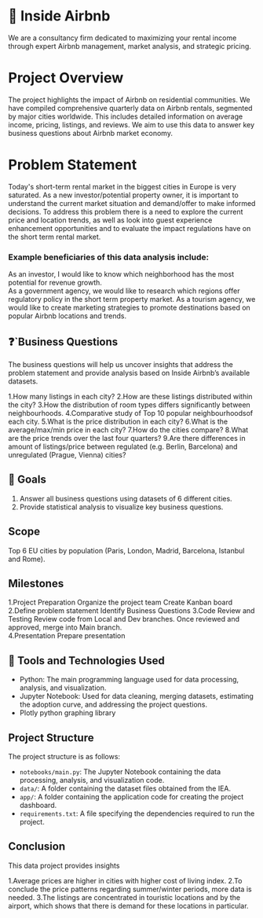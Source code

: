 # :hotel: Inside Airbnb

We are a consultancy firm dedicated to maximizing your rental income through expert Airbnb management, market analysis, and strategic pricing.


# Project Overview
The project highlights the impact of Airbnb on residential communities.  We have compiled comprehensive quarterly data on Airbnb rentals, segmented by major cities worldwide. This includes detailed information on average income, pricing, listings, and reviews.
We aim to use this data to answer key business questions about Airbnb market economy.

# Problem Statement

Today's short-term rental market in the biggest cities in Europe  is very saturated. As a new investor/potential property owner, it is important to understand the current market situation and demand/offer to make informed decisions. To address this problem there is a need to explore the current price and location trends, as well as look into guest experience enhancement opportunities and to evaluate the impact regulations have on the short term rental market. 

### Example beneficiaries of this data analysis include:  
As an investor, I would like to know which neighborhood has the most potential for revenue growth.  
As a government agency, we would like to research which regions offer regulatory policy in the short term property market. 
As a tourism agency, we would like to create marketing strategies to promote destinations based on popular Airbnb locations and trends.   

## :question:`Business Questions
The business questions will help us uncover insights that address the problem statement and provide analysis based on Inside Airbnb’s available datasets.

1.How many listings in each city?
2.How are these listings distributed within the city?
3.How the distribution of room types differs significantly between neighbourhoods.
4.Comparative study of Top 10 popular neighbourhoodsof each city.
5.What is the price distribution in each city?
6.What is the average/max/min price in each city?
7.How do the cities compare?
8.What are the price trends over the last four quarters?
9.Are there differences in amount of listings/price between regulated (e.g. Berlin, Barcelona) and unregulated (Prague, Vienna) cities?

  
## :goal_net: Goals
1. Answer all business questions using datasets of 6 different cities.
2. Provide statistical analysis to visualize key business questions.

## Scope
Top 6 EU cities by population (Paris, London, Madrid, Barcelona, Istanbul and Rome). 

## Milestones
1.Project Preparation
  Organize the project team
  Create Kanban board
2.Define problem statement
  Identify Business Questions
3.Code Review and Testing
  Review code from Local and Dev branches. 
  Once reviewed and approved, merge into Main branch.  
4.Presentation
  Prepare presentation

## :toolbox: Tools and Technologies Used

- Python: The main programming language used for data processing, analysis, and visualization.
- Jupyter Notebook: Used for data cleaning, merging datasets, estimating the adoption curve, and addressing the project questions.
- Plotly python graphing library

## Project Structure

The project structure is as follows:

- `notebooks/main.py`: The Jupyter Notebook containing the data processing, analysis, and visualization code.
- `data/`: A folder containing the dataset files obtained from the IEA.
- `app/`: A folder containing the application code for creating the project dashboard.
- `requirements.txt`: A file specifying the dependencies required to run the project.

##

## Conclusion

This data project provides insights 

1.Average prices are higher in cities with higher cost of living index.
2.To conclude the price patterns regarding summer/winter periods, more data is needed. 
3.The listings are concentrated in touristic locations and by the airport, which shows 
  that there is demand for these locations in particular.  
